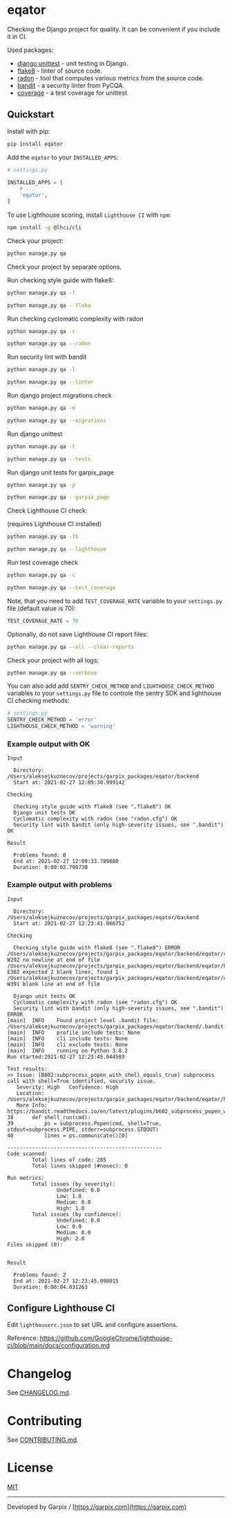 # eqator

Checking the Django project for quality. It can be convenient if you include it in CI.

Used packages: 

* [django unittest](https://docs.djangoproject.com/en/3.1/topics/testing/overview/) - unit testing in Django.
* [flake8](https://pypi.org/project/flake8/) - linter of source code.
* [radon](https://pypi.org/project/radon/) - tool that computes various metrics from the source code.
* [bandit](https://pypi.org/project/bandit/) - a security linter from PyCQA.
* [coverage](https://pypi.org/project/coverage/) - a test coverage for unittest.

## Quickstart

Install with pip:

```bash
pip install eqator
```

Add the `eqator` to your `INSTALLED_APPS`:

```python
# settings.py

INSTALLED_APPS = [
    # ...
    'eqator',
]
```

To use Lighthouse scoring, install `Lighthouse CI` with `npm`:

```bash
npm install -g @lhci/cli
```

Check your project:

```bash
python manage.py qa
```


Check your project by separate options.

Run checking style guide with flake8:

```bash
python manage.py qa -f
```

```bash
python manage.py qa --flake
```

Run checking cyclomatic complexity with radon

```bash
python manage.py qa -r
```

```bash
python manage.py qa --radon
```

Run security lint with bandit

```bash
python manage.py qa -l
```

```bash
python manage.py qa --linter
```

Run django project migrations check

```bash
python manage.py qa -m
```

```bash
python manage.py qa --migrations
```

Run django unittest

```bash
python manage.py qa -t
```

```bash
python manage.py qa --tests
```

Run django unit tests for garpix_page

```bash
python manage.py qa -p
```

```bash
python manage.py qa --garpix_page
```

Check Lighthouse CI check:

(requires Lighthouse CI installed)

```bash
python manage.py qa -lh
```

```bash
python manage.py qa --lighthouse
```

Run test coverage check

```bash
python manage.py qa -c
```

```bash
python manage.py qa --test_coverage
```

Note, that you need to add `TEST_COVERAGE_RATE` variable to your `settings.py` file (default value is 70):

```python
TEST_COVERAGE_RATE = 70
```

Optionally, do not save Lighthouse CI report files:

```bash
python manage.py qa --all --clear-reports
```

Check your project with all logs:

```bash
python manage.py qa --verbose
```

You can also add add `SENTRY_CHECK_METHOD` and `LIGHTHOUSE_CHECK_METHOD` variables to your `settings.py` file to controle the sentry SDK and lighthouse CI checking methods:

```python
# settings.py
SENTRY_CHECK_METHOD = 'error'
LIGHTHOUSE_CHECK_METHOD = 'warning'
```


### Example output with OK

```
Input

  Directory: /Users/aleksejkuznecov/projects/garpix_packages/eqator/backend
  Start at: 2021-02-27 12:09:30.999142

Checking

  Checking style guide with flake8 (see ".flake8") OK
  Django unit tests OK
  Cyclomatic complexity with radon (see "radon.cfg") OK
  Security lint with bandit (only high-severity issues, see ".bandit") OK

Result

  Problems found: 0
  End at: 2021-02-27 12:09:33.789880
  Duration: 0:00:02.790738

```

### Example output with problems

```
Input

  Directory: /Users/aleksejkuznecov/projects/garpix_packages/eqator/backend
  Start at: 2021-02-27 12:23:41.066752

Checking

  Checking style guide with flake8 (see ".flake8") ERROR
/Users/aleksejkuznecov/projects/garpix_packages/eqator/backend/eqator/constants.py:18:4: W292 no newline at end of file
/Users/aleksejkuznecov/projects/garpix_packages/eqator/backend/eqator/helpers.py:38:1: E302 expected 2 blank lines, found 1
/Users/aleksejkuznecov/projects/garpix_packages/eqator/backend/eqator/colors.py:9:1: W391 blank line at end of file

  Django unit tests OK
  Cyclomatic complexity with radon (see "radon.cfg") OK
  Security lint with bandit (only high-severity issues, see ".bandit") ERROR
[main]  INFO    Found project level .bandit file: /Users/aleksejkuznecov/projects/garpix_packages/eqator/backend/.bandit
[main]  INFO    profile include tests: None
[main]  INFO    cli include tests: None
[main]  INFO    cli exclude tests: None
[main]  INFO    running on Python 3.8.2
Run started:2021-02-27 12:23:45.044503

Test results:
>> Issue: [B602:subprocess_popen_with_shell_equals_true] subprocess call with shell=True identified, security issue.
   Severity: High   Confidence: High
   Location: /Users/aleksejkuznecov/projects/garpix_packages/eqator/backend/eqator/helpers.py:39
   More Info: https://bandit.readthedocs.io/en/latest/plugins/b602_subprocess_popen_with_shell_equals_true.html
38      def shell_run(cmd):
39          ps = subprocess.Popen(cmd, shell=True, stdout=subprocess.PIPE, stderr=subprocess.STDOUT)
40          lines = ps.communicate()[0]

--------------------------------------------------
Code scanned:
        Total lines of code: 285
        Total lines skipped (#nosec): 0

Run metrics:
        Total issues (by severity):
                Undefined: 0.0
                Low: 1.0
                Medium: 0.0
                High: 1.0
        Total issues (by confidence):
                Undefined: 0.0
                Low: 0.0
                Medium: 0.0
                High: 2.0
Files skipped (0):


Result

  Problems found: 2
  End at: 2021-02-27 12:23:45.098015
  Duration: 0:00:04.031263

```

## Configure Lighthouse CI
Edit `lighthouserc.json` to set URL and configure assertions. 

Reference: https://github.com/GoogleChrome/lighthouse-ci/blob/main/docs/configuration.md

# Changelog

See [CHANGELOG.md](CHANGELOG.md).

# Contributing

See [CONTRIBUTING.md](CONTRIBUTING.md).

# License

[MIT](LICENSE)

---

Developed by Garpix / [https://garpix.com](https://garpix.com)